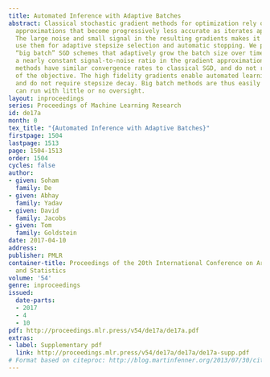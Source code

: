 ```yaml
---
title: Automated Inference with Adaptive Batches
abstract: Classical stochastic gradient methods for optimization rely on noisy gradient
  approximations that become progressively less accurate as iterates approach a solution.
  The large noise and small signal in the resulting gradients makes it difficult to
  use them for adaptive stepsize selection and automatic stopping. We propose alternative
  “big batch” SGD schemes that adaptively grow the batch size over time to maintain
  a nearly constant signal-to-noise ratio in the gradient approximation. The resulting
  methods have similar convergence rates to classical SGD, and do not require convexity
  of the objective. The high fidelity gradients enable automated learning rate selection
  and do not require stepsize decay. Big batch methods are thus easily automated and
  can run with little or no oversight.
layout: inproceedings
series: Proceedings of Machine Learning Research
id: de17a
month: 0
tex_title: "{Automated Inference with Adaptive Batches}"
firstpage: 1504
lastpage: 1513
page: 1504-1513
order: 1504
cycles: false
author:
- given: Soham
  family: De
- given: Abhay
  family: Yadav
- given: David
  family: Jacobs
- given: Tom
  family: Goldstein
date: 2017-04-10
address: 
publisher: PMLR
container-title: Proceedings of the 20th International Conference on Artificial Intelligence
  and Statistics
volume: '54'
genre: inproceedings
issued:
  date-parts:
  - 2017
  - 4
  - 10
pdf: http://proceedings.mlr.press/v54/de17a/de17a.pdf
extras:
- label: Supplementary pdf
  link: http://proceedings.mlr.press/v54/de17a/de17a/de17a-supp.pdf
# Format based on citeproc: http://blog.martinfenner.org/2013/07/30/citeproc-yaml-for-bibliographies/
---
```

